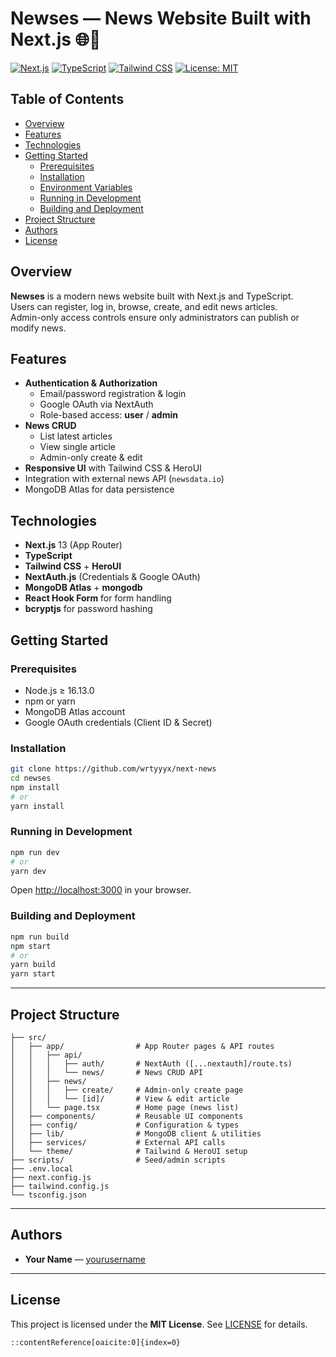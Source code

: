 # Newses — News Website Built with Next.js 🌐📰

[![Next.js](https://img.shields.io/badge/Next.js-13.4-blue)](https://nextjs.org/) [![TypeScript](https://img.shields.io/badge/TypeScript-5.1-blue)](https://www.typescriptlang.org/) [![Tailwind CSS](https://img.shields.io/badge/Tailwind_CSS-3.4-blue)](https://tailwindcss.com/) [![License: MIT](https://img.shields.io/badge/License-MIT-green)](LICENSE)

## Table of Contents

- [Overview](#overview)
- [Features](#features)
- [Technologies](#technologies)
- [Getting Started](#getting-started)
  - [Prerequisites](#prerequisites)
  - [Installation](#installation)
  - [Environment Variables](#environment-variables)
  - [Running in Development](#running-in-development)
  - [Building and Deployment](#building-and-deployment)
- [Project Structure](#project-structure)
- [Authors](#authors)
- [License](#license)

## Overview

**Newses** is a modern news website built with Next.js and TypeScript.  
Users can register, log in, browse, create, and edit news articles.  
Admin-only access controls ensure only administrators can publish or modify news.

## Features

- **Authentication & Authorization**
  - Email/password registration & login
  - Google OAuth via NextAuth
  - Role-based access: **user** / **admin**
- **News CRUD**
  - List latest articles
  - View single article
  - Admin-only create & edit
- **Responsive UI** with Tailwind CSS & HeroUI
- Integration with external news API (`newsdata.io`)
- MongoDB Atlas for data persistence

## Technologies

- **Next.js** 13 (App Router)
- **TypeScript**
- **Tailwind CSS** + **HeroUI**
- **NextAuth.js** (Credentials & Google OAuth)
- **MongoDB Atlas** + **mongodb**
- **React Hook Form** for form handling
- **bcryptjs** for password hashing

## Getting Started

### Prerequisites

- Node.js ≥ 16.13.0
- npm or yarn
- MongoDB Atlas account
- Google OAuth credentials (Client ID & Secret)

### Installation

```bash
git clone https://github.com/wrtyyyx/next-news
cd newses
npm install
# or
yarn install
```

### Running in Development

```bash
npm run dev
# or
yarn dev
```

Open [http://localhost:3000](http://localhost:3000) in your browser.

### Building and Deployment

```bash
npm run build
npm start
# or
yarn build
yarn start
```

---

## Project Structure

```
├── src/
│   ├── app/                # App Router pages & API routes
│   │   ├── api/
│   │   │   ├── auth/       # NextAuth ([...nextauth]/route.ts)
│   │   │   └── news/       # News CRUD API
│   │   ├── news/
│   │   │   ├── create/     # Admin-only create page
│   │   │   └── [id]/       # View & edit article
│   │   └── page.tsx        # Home page (news list)
│   ├── components/         # Reusable UI components
│   ├── config/             # Configuration & types
│   ├── lib/                # MongoDB client & utilities
│   ├── services/           # External API calls
│   └── theme/              # Tailwind & HeroUI setup
├── scripts/                # Seed/admin scripts
├── .env.local
├── next.config.js
├── tailwind.config.js
└── tsconfig.json
```

---

## Authors

- **Your Name** — [yourusername](https://github.com/yourusername)

---

## License

This project is licensed under the **MIT License**. See [LICENSE](LICENSE) for details.

```
::contentReference[oaicite:0]{index=0}
```
